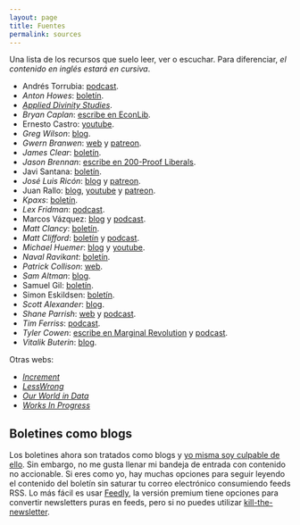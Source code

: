```yaml
---
layout: page
title: Fuentes
permalink: sources
---
```

Una lista de los recursos que suelo leer, ver o escuchar. 
Para diferenciar, *el contenido en inglés estará en cursiva*.

- Andrés Torrubia: [podcast](https://open.spotify.com/show/6nUgq0q9wVP6hMekW0dUqm?si=J249zK4DRZyQYgmpf1Zs7g).
- *Anton Howes*: [boletín](https://antonhowes.substack.com/).
- [*Applied Divinity Studies*](https://applieddivinitystudies.com/).
- *Bryan Caplan*: [escribe en EconLib](https://www.econlib.org/econlog/).
- Ernesto Castro: [youtube](https://www.youtube.com/user/holamellamololillo).
- *Greg Wilson*: [blog](https://third-bit.com/).
- *Gwern Branwen*: [web](https://www.gwern.net/) y [patreon](https://www.patreon.com/gwern).
- *James Clear*: [boletín](https://jamesclear.com/3-2-1/refer?rh_ref=e38b6f09).
- *Jason Brennan*: [escribe en 200-Proof Liberals](https://200proofliberals.blogspot.com/).
- Javi Santana: [boletín](https://tinyletter.com/javisantana).
- *José Luis Ricón*: [blog](http://nintil.com/) y [patreon](https://www.patreon.com/artir).
- Juan Rallo: [blog](https://blogs.elconfidencial.com/economia/laissez-faire/), [youtube](https://www.youtube.com/user/juanrallo) y [patreon](https://www.patreon.com/juanrallo).
- *Kpaxs*: [boletín](https://www.getrevue.co/profile/Kpaxs).
- *Lex Fridman*: [podcast](https://open.spotify.com/show/2MAi0BvDc6GTFvKFPXnkCL?si=vTInSKlZRPqhxfO_A5n8pw).
- Marcos Vázquez: [blog](https://www.fitnessrevolucionario.com/articulos/) y [podcast](https://www.fitnessrevolucionario.com/radio/).
- *Matt Clancy*: [boletín](https://mattsclancy.substack.com/).
- *Matt Clifford*: [boletín](https://www.getrevue.co/profile/mattclifford) y [podcast](https://open.spotify.com/show/2irnXFcjK8oaZXeYFdYn4w?si=GkCgMrMKTIqsEG46L1NPVw).
- *Michael Huemer*: [blog](https://fakenous.net) y [youtube](https://www.youtube.com/user/owl235).
- *Naval Ravikant*: [boletín](https://nav.al/).
- *Patrick Collison*: [web](http://patrickcollison.com/).
- *Sam Altman*: [blog](http://blog.samaltman.com/).
- Samuel Gil: [boletín](https://samuelgil.substack.com/).
- Simon Eskildsen: [boletín](https://sirupsen.com/napkin).
- *Scott Alexander*: [blog](https://slatestarcodex.com/).
- *Shane Parrish*: [web](https://fs.blog/) y [podcast](https://open.spotify.com/show/1VyK52NSZHaDKeMJzT4TSM?si=QKerNkyuTOusyJMeZEGu9Q).
- *Tim Ferriss*: [podcast](https://open.spotify.com/show/5qSUyCrk9KR69lEiXbjwXM?si=-6K4DsQiS8GmXLGDDYNX-Q).
- *Tyler Cowen*: [escribe en Marginal Revolution](https://marginalrevolution.com/) y [podcast](https://open.spotify.com/show/0Z1234tGXD2hVhjFrrhJ7g?si=GtIh6mp4TgKAE0rpTuchlA).
- *Vitalik Buterin*: [blog](https://vitalik.ca/).

Otras webs:
- [*Increment*](https://increment.com/)
- [*LessWrong*](https://www.lesswrong.com/)
- [*Our World in Data*](https://ourworldindata.org/)
- [*Works In Progress*](https://worksinprogress.co/)


## Boletines como blogs

Los boletines ahora son tratados como blogs y [yo misma soy culpable de ello](https://rbarbadillo.substack.com/). Sin embargo, no me gusta llenar mi bandeja de entrada con contenido no accionable. Si eres como yo, hay muchas opciones para seguir leyendo el contenido del boletín sin saturar tu correo electrónico consumiendo feeds RSS. Lo más fácil es usar [Feedly](http://feedly.com/), la versión premium tiene opciones para convertir newsletters puras en feeds, pero si no puedes utilizar [kill-the-newsletter](https://www.kill-the-newsletter.com).
